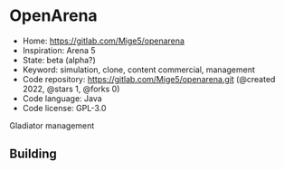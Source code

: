 # OpenArena

- Home: https://gitlab.com/Mige5/openarena
- Inspiration: Arena 5
- State: beta (alpha?)
- Keyword: simulation, clone, content commercial, management
- Code repository: https://gitlab.com/Mige5/openarena.git (@created 2022, @stars 1, @forks 0)
- Code language: Java
- Code license: GPL-3.0

Gladiator management

## Building
